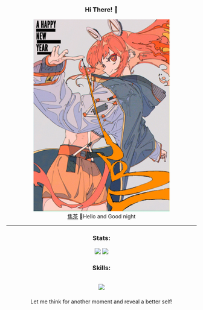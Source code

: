 <div align="center">

  ### Hi There! 👋
  <img src="https://github.com/JackySu/JackySu/blob/main/happy%20new%20year.jpg" style="width: 360px" /><br>
  [焦茶](https://www.pixiv.net/en/users/12845810) 🌸Hello and Good night
  
  -----------------
  ### Stats:
  <div>
      <img style="height: 160px" src="https://github-readme-stats.vercel.app/api?username=JackySu&theme=radical&show_icons=true" />
      <img style="height: 160px" src="https://github-readme-stats.vercel.app/api/top-langs/?username=JackySu&theme=radical&layout=compact" />
  </div>

  ### Skills:
  <img src="https://skillicons.dev/icons?i=python,fastapi,flask,vue,cpp,c,java,js,nodejs,github,gitlab,heroku,docker,vscode,idea" /><br>
  -----------------
  Let me think for another moment and reveal a better self!
</div>
